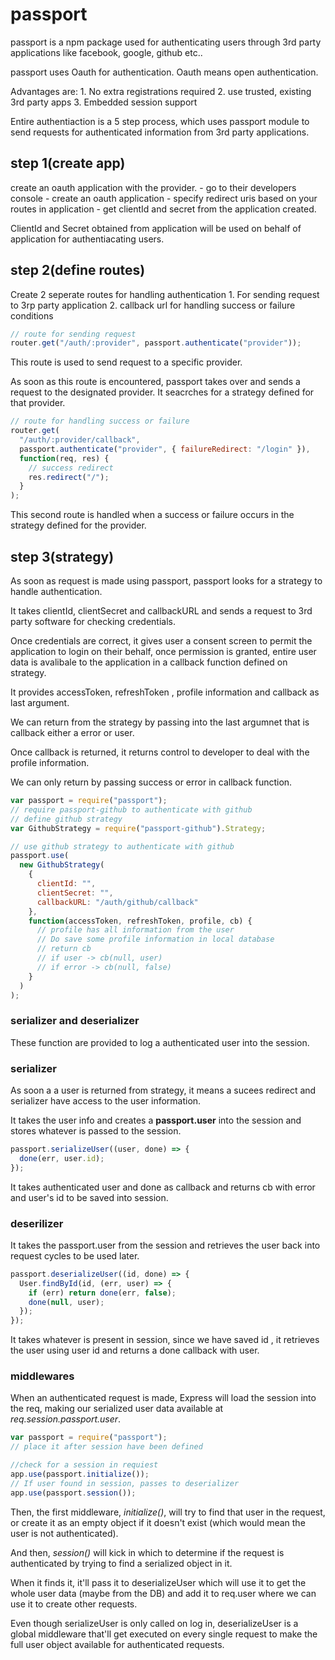 # passport

passport is a npm package used for authenticating users through 3rd party applications like facebook, google, github etc..

passport uses Oauth for authentication. Oauth means open authentication.

Advantages are: 1. No extra registrations required 2. use trusted, existing 3rd party apps 3. Embedded session support

Entire authentiaction is a 5 step process, which uses passport module to send requests for authenticated information from 3rd party applications.

## step 1(create app)

create an oauth application with the provider. - go to their developers console - create an oauth application - specify redirect uris based on your routes in application - get clientId and secret from the application created.

ClientId and Secret obtained from application will be used on behalf of application for authentiacating users.

## step 2(define routes)

Create 2 seperate routes for handling authentication 1. For sending request to 3rp party application 2. callback url for handling success or failure conditions

```js
// route for sending request
router.get("/auth/:provider", passport.authenticate("provider"));
```

This route is used to send request to a specific provider.

As soon as this route is encountered, passport takes over and sends a request to the designated provider. It seacrches for a strategy defined for that provider.

```js
// route for handling success or failure
router.get(
  "/auth/:provider/callback",
  passport.authenticate("provider", { failureRedirect: "/login" }),
  function(req, res) {
    // success redirect
    res.redirect("/");
  }
);
```

This second route is handled when a success or failure occurs in the strategy defined for the provider.

## step 3(strategy)

As soon as request is made using passport, passport looks for a strategy to handle authentication.

It takes clientId, clientSecret and callbackURL and sends a request to 3rd party software for checking credentials.

Once credentials are correct, it gives user a consent screen to permit the application to login on their behalf, once permission is granted, entire user data is avalibale to the application in a callback function defined on strategy.

It provides accessToken, refreshToken , profile information and callback as last argument.

We can return from the strategy by passing into the last argumnet that is callback either a error or user.

Once callback is returned, it returns control to developer to deal with the profile information.

We can only return by passing success or error in callback function.

```js
var passport = require("passport");
// require passport-github to authenticate with github
// define github strategy
var GithubStrategy = require("passport-github").Strategy;

// use github strategy to authenticate with github
passport.use(
  new GithubStrategy(
    {
      clientId: "",
      clientSecret: "",
      callbackURL: "/auth/github/callback"
    },
    function(accessToken, refreshToken, profile, cb) {
      // profile has all information from the user
      // Do save some profile information in local database
      // return cb
      // if user -> cb(null, user)
      // if error -> cb(null, false)
    }
  )
);
```

### serializer and deserializer

These function are provided to log a authenticated user into the session.

### serializer

As soon a a user is returned from strategy, it means a sucees redirect and serializer have access to the user information.

It takes the user info and creates a **passport.user** into the session and stores whatever is passed to the session.

```js
passport.serializeUser((user, done) => {
  done(err, user.id);
});
```

It takes authenticated user and done as callback and returns cb with error and user's id to be saved into session.

### deserilizer

It takes the passport.user from the session and retrieves the user back into request cycles to be used later.

```js
passport.deserializeUser((id, done) => {
  User.findById(id, (err, user) => {
    if (err) return done(err, false);
    done(null, user);
  });
});
```

It takes whatever is present in session, since we have saved id , it retrieves the user using user id and returns a done callback with user.

### middlewares

When an authenticated request is made, Express will load the session into the req, making our serialized user data available at _req.session.passport.user_.

```js
var passport = require("passport");
// place it after session have been defined

//check for a session in requiest
app.use(passport.initialize());
// If user found in session, passes to deserializer
app.use(passport.session());
```

Then, the first middleware, _initialize()_, will try to find that user in the request, or create it as an empty object if it doesn't exist (which would mean the user is not authenticated).

And then, _session()_ will kick in which to determine if the request is authenticated by trying to find a serialized object in it.

When it finds it, it'll pass it to deserializeUser which will use it to get the whole user data (maybe from the DB) and add it to req.user where we can use it to create other requests.

Even though serializeUser is only called on log in, deserializeUser is a global middleware that'll get executed on every single request to make the full user object available for authenticated requests.
